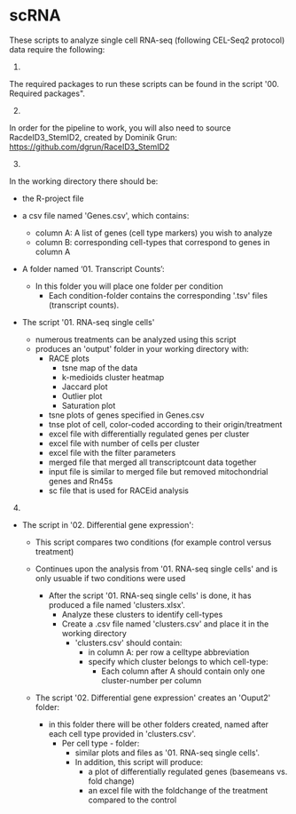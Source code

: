 # scRNA
These scripts to analyze single cell RNA-seq (following CEL-Seq2 protocol) data require the following:


1.  
The required packages to run these scripts can be found in the script '00. Required packages".  


2.  
In order for the pipeline to work, you will also need to source RacdeID3_StemID2, created by Dominik Grun:
https://github.com/dgrun/RaceID3_StemID2


3.  
In the working directory there should be:
- the R-project file 

- a csv file named 'Genes.csv', which contains:
  - column A: A list of genes (cell type markers) you wish to analyze
  - column B: corresponding cell-types that correspond to genes in column A
  
- A folder named ‘01. Transcript Counts’: 
  - In this folder you will place one folder per condition 
    - Each condition-folder contains the corresponding '.tsv' files (transcript counts).

- The script '01. RNA-seq single cells' 
  - numerous treatments can be analyzed using this script
  - produces an 'output' folder in your working directory with:
    - RACE plots
      - tsne map of the data
      - k-medioids cluster heatmap
      - Jaccard plot
      - Outlier plot
      - Saturation plot
    - tsne plots of genes specified in Genes.csv
    - tnse plot of cell, color-coded according to their origin/treatment
    - excel file with differentially regulated genes per cluster
    - excel file with number of cells per cluster
    - excel file with the filter parameters
    - merged file that merged all transcriptcount data together
    - input file is similar to merged file but removed mitochondrial genes and Rn45s
    - sc file that is used for RACEid analysis

4. 
- The script in '02. Differential gene expression':
  - This script compares two conditions (for example control versus treatment)
  - Continues upon the analysis from '01. RNA-seq single cells' and is only usuable if two conditions were used 
    - After the script '01. RNA-seq single cells' is done, it has produced a file named 'clusters.xlsx'.
      - Analyze these clusters to identify cell-types
      - Create a .csv file named 'clusters.csv' and place it in the working directory 
        - 'clusters.csv' should contain: 
          - in column A: per row a celltype abbreviation
          - specify which cluster belongs to which cell-type: 
            - Each column after A should contain only one cluster-number per column
        
  - The script '02. Differential gene expression' creates an 'Ouput2' folder:
    - in this folder there will be other folders created, named after each cell type provided in 'clusters.csv'. 
      - Per cell type - folder: 
        - similar plots and files as '01. RNA-seq single cells'. 
        - In  addition, this script will produce:
          - a plot of differentially regulated genes (basemeans vs. fold change)
          - an excel file with the foldchange of the treatment compared to the control 

